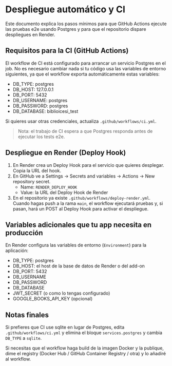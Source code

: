 # Despliegue automático y CI

Este documento explica los pasos mínimos para que GitHub Actions ejecute las pruebas e2e usando Postgres y para que el repositorio dispare despliegues en Render.

## Requisitos para la CI (GitHub Actions)

El workflow de CI está configurado para arrancar un servicio Postgres en el job. No es necesario cambiar nada si tu código usa las variables de entorno siguientes, ya que el workflow exporta automáticamente estas variables:

- DB_TYPE: postgres
- DB_HOST: 127.0.0.1
- DB_PORT: 5432
- DB_USERNAME: postgres
- DB_PASSWORD: postgres
- DB_DATABASE: biblioicesi_test

Si quieres usar otras credenciales, actualiza `.github/workflows/ci.yml`.

> Nota: el trabajo de CI espera a que Postgres responda antes de ejecutar los tests e2e.

## Despliegue en Render (Deploy Hook)

1. En Render crea un Deploy Hook para el servicio que quieres desplegar. Copia la URL del hook.
2. En GitHub ve a Settings → Secrets and variables → Actions → New repository secret.
   - Name: `RENDER_DEPLOY_HOOK`
   - Value: la URL del Deploy Hook de Render
3. En el repositorio ya existe `.github/workflows/deploy-render.yml`. Cuando hagas push a la rama `main`, el workflow ejecutará pruebas y, si pasan, hará un POST al Deploy Hook para activar el despliegue.

## Variables adicionales que tu app necesita en producción

En Render configura las variables de entorno (`Environment`) para la aplicación:

- DB_TYPE: postgres
- DB_HOST: el host de la base de datos de Render o del add-on
- DB_PORT: 5432
- DB_USERNAME
- DB_PASSWORD
- DB_DATABASE
- JWT_SECRET (o como lo tengas configurado)
- GOOGLE_BOOKS_API_KEY (opcional)


## Notas finales

Si prefieres que CI use sqlite en lugar de Postgres, edita `.github/workflows/ci.yml` y elimina el bloque `services.postgres` y cambia `DB_TYPE` a `sqlite`.

Si necesitas que el workflow haga build de la imagen Docker y la publique, dime el registry (Docker Hub / GitHub Container Registry / otra) y lo añadiré al workflow.
